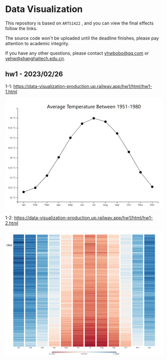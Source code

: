 # Data Visualization

This repository is based on `ARTS1422` , and you can view the final effects follow the links.

The source code won't be uploaded until the deadline finishes, please pay attention to academic integrity. 

If you have any other questions, please contact yhwbobo@qq.com or yehw@shanghaitech.edu.cn.



## hw1 - 2023/02/26

1-1: https://data-visualization-production.up.railway.app/hw1/html/hw1-1.html

![1-1](/hw1/note/1-1.png)

1-2: https://data-visualization-production.up.railway.app/hw1/html/hw1-2.html

![1-1](/hw1/note/1-2.png)